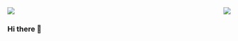 <img src = "https://github-readme-stats.vercel.app/api/top-langs/?username=gusibi&layout=compact">
<img align="right" src="https://github-readme-stats.vercel.app/api?username=huangzugang&show_icons=true&icon_color=CE1D2D&text_color=718096&bg_color=ffffff&hide_title=true" />

### Hi there 👋

<!--
**huangzugang/huangzugang** is a ✨ _special_ ✨ repository because its `README.md` (this file) appears on your GitHub profile.

Here are some ideas to get you started:

- 🔭 I’m currently working on ...
- 🌱 I’m currently learning ...
- 👯 I’m looking to collaborate on ...
- 🤔 I’m looking for help with ...
- 💬 Ask me about ...
- 📫 How to reach me: ...
- 😄 Pronouns: ...
- ⚡ Fun fact: ...
-->
